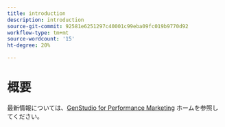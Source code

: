 ```yaml
---
title: introduction
description: introduction
source-git-commit: 92581e6251297c40001c99eba09fc019b9770d92
workflow-type: tm+mt
source-wordcount: '15'
ht-degree: 20%

---
```


# 概要

最新情報については、[GenStudio for Performance Marketing](https://experienceleague.adobe.com/en/browse/genstudio-for-performance-marketing) ホームを参照してください。
